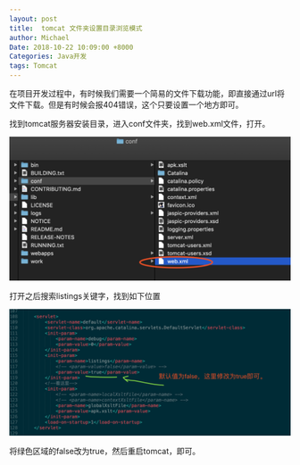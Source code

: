 ```yaml
---
layout: post
title:  tomcat 文件夹设置目录浏览模式
author: Michael
Date: 2018-10-22 10:09:00 +8000
Categories: Java开发
tags: Tomcat
---
```


在项目开发过程中，有时候我们需要一个简易的文件下载功能，即直接通过url将文件下载。但是有时候会报404错误，这个只要设置一个地方即可。

找到tomcat服务器安装目录，进入conf文件夹，找到web.xml文件，打开。

![tomcat-dir-01](/assets/images/2018/Tomcat/tomcat-dir-01.png)

打开之后搜索listings关键字，找到如下位置

![tomcat-dir-02](/assets/images/2018/Tomcat/tomcat-dir-02.png)

将绿色区域的false改为true，然后重启tomcat，即可。